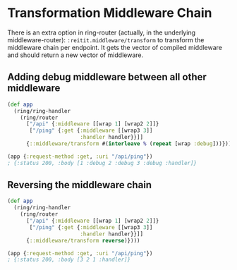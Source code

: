 # Transformation Middleware Chain

There is an extra option in ring-router (actually, in the underlying middleware-router): `:reitit.middleware/transform` to transform the middleware chain per endpoint. It gets the vector of compiled middleware and should return a new vector of middleware.

## Adding debug middleware between all other middleware

```clj
(def app
  (ring/ring-handler
    (ring/router
      ["/api" {:middleware [[wrap 1] [wrap2 2]]}
       ["/ping" {:get {:middleware [[wrap3 3]]
                       :handler handler}}]]
      {::middleware/transform #(interleave % (repeat [wrap :debug]))})))
```

```clj
(app {:request-method :get, :uri "/api/ping"})
; {:status 200, :body [1 :debug 2 :debug 3 :debug :handler]}
```

## Reversing the middleware chain

```clj
(def app
  (ring/ring-handler
    (ring/router
      ["/api" {:middleware [[wrap 1] [wrap2 2]]}
       ["/ping" {:get {:middleware [[wrap3 3]]
                       :handler handler}}]]
      {::middleware/transform reverse)})))
```

```clj
(app {:request-method :get, :uri "/api/ping"})
; {:status 200, :body [3 2 1 :handler]}
```

